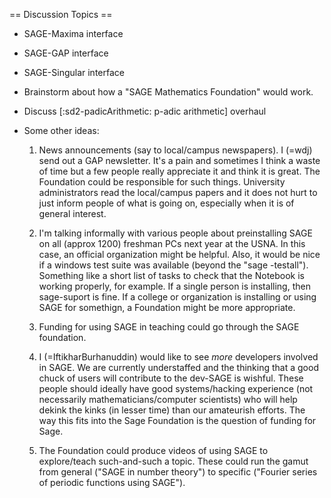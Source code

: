== Discussion Topics ==

* SAGE-Maxima interface 

* SAGE-GAP interface

* SAGE-Singular interface

* Brainstorm about how a "SAGE Mathematics Foundation" would work.

* Discuss [:sd2-padicArithmetic: p-adic arithmetic] overhaul


* Some other ideas:

   1. News announcements (say to local/campus newspapers). I (=wdj) send out a
   GAP newsletter. It's a pain and sometimes I think a waste of time but a few people
   really appreciate it and think it is great. The Foundation could be
   responsible for such things. University administrators read the local/campus
   papers and it does not hurt to just inform people of what is going on,
   especially when it is of general interest.

   2. I'm talking informally with various people about preinstalling SAGE on
   all (approx 1200) freshman PCs next year at the USNA. In this case, an official
   organization might be helpful. Also, it would be nice if a windows test
   suite was available (beyond the "sage -testall"). Something like a short
   list of tasks to check that the Notebook is working properly, for example.
   If a single person is installing, then sage-suport is fine. If a college
   or organization is installing or using SAGE for somethign, a Foundation
   might be more appropriate.

   3. Funding for using SAGE in teaching could go through the SAGE foundation.

   4. I (=IftikharBurhanuddin) would like to see *more* developers involved in SAGE. We are currently understaffed and the thinking that a good chuck of users will contribute to the dev-SAGE is wishful. These people should ideally have good systems/hacking experience (not necessarily mathematicians/computer scientists) who will help dekink the kinks (in lesser time) than our amateurish efforts. The way this fits into the Sage Foundation is the question of funding for Sage.

   5. The Foundation could produce videos of using SAGE to explore/teach such-and-such a topic. These could run the gamut from general ("SAGE in number theory") to specific ("Fourier series of periodic functions using SAGE").
